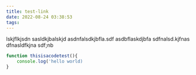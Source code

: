 ```yaml
---
title: test-link
date: 2022-08-24 03:38:53
tags:
---
```

lskjflkjsdn
sasldkjbalskjd
asdnfalsdkjbfla.sdf
asdbflaskdjbfa
sdfnalsd.kjfnas
dfnasldfkjna
sdf;nb

``` js 
function thisisacodetest(){
    console.log('hello world)
}
```